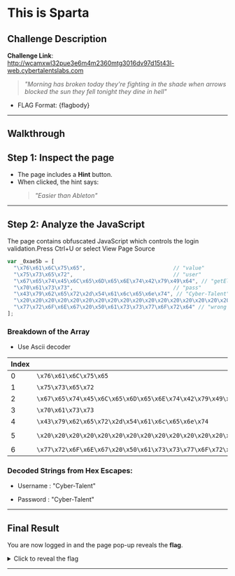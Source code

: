 # This is Sparta

## Challenge Description

**Challenge Link**:  
http://wcamxwl32pue3e6m4m2360mtg3016dv97d15t43l-web.cybertalentslabs.com

> _"Morning has broken today they're fighting in the shade when arrows blocked the sun they fell tonight they dine in hell"_

- FLAG Format:  {flagbody}
---

## Walkthrough

## Step 1: Inspect the page

- The page includes a **Hint** button.
- When clicked, the hint says:
  > _"Easier than Ableton"_

---

## Step 2: Analyze the JavaScript

The page contains obfuscated JavaScript which controls the login validation.Press Ctrl+U or select View Page Source

```js
var _0xae5b = [
  "\x76\x61\x6C\x75\x65",                            // "value"
  "\x75\x73\x65\x72",                                // "user"
  "\x67\x65\x74\x45\x6C\x65\x6D\x65\x6E\x74\x42\x79\x49\x64", // "getElementById"
  "\x70\x61\x73\x73",                                // "pass"
  "\x43\x79\x62\x65\x72\x2d\x54\x61\x6c\x65\x6e\x74", // "Cyber-Talent"
  "\x20\x20\x20\x20\x20\x20\x20\x20\x20\x20\x20\x20\x20\x20\x20\x20\x20\x20\x20\x20\x20\x20\x43\x6F\x6E\x67\x72\x61\x74\x7A\x20\x0A\x0A", // "                    Congratz \n\n"
  "\x77\x72\x6F\x6E\x67\x20\x50\x61\x73\x73\x77\x6F\x72\x64" // "wrong Password"
];
```


### Breakdown of the Array
- Use Ascii decoder 

| Index | Hex String                                                                                                   | Decoded String          
|-------|-------------------------------------------------------------------------------------------------------------|------------------------|
| 0     | `\x76\x61\x6C\x75\x65`                                                                                      | `"value"`              |
| 1     | `\x75\x73\x65\x72`                                                                                          | `"user"`               |
| 2     | `\x67\x65\x74\x45\x6C\x65\x6D\x65\x6E\x74\x42\x79\x49\x64`                                                  | `"getElementById"`     |
| 3     | `\x70\x61\x73\x73`                                                                                          | `"pass"`               |
| 4     | `\x43\x79\x62\x65\x72\x2d\x54\x61\x6c\x65\x6e\x74`                                                          | `"Cyber-Talent"`       |
| 5     | `\x20\x20\x20\x20\x20\x20\x20\x20\x20\x20\x20\x20\x20\x20\x20\x20\x20\x20\x20\x20\x20\x20\x43\x6F\x6E\x67\x72\x61\x74\x7A\x20\x0A\x0A` | `"                    Congratz \n\n"` |
| 6     | `\x77\x72\x6F\x6E\x67\x20\x50\x61\x73\x73\x77\x6F\x72\x64`                                                  | `"wrong Password"`     |


### Decoded Strings from Hex Escapes:
- Username : "Cyber-Talent"

- Password : "Cyber-Talent"

---

## Final Result

You are now logged in and the page pop-up reveals the **flag**.

<details>
<summary> Click to reveal the flag</summary>

```
FLAG: {J4V4_Scr1Pt_1S_Aw3s0me}
```

</details>

---


